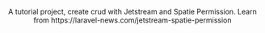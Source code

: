 
<p align="center">
A tutorial project, create crud with Jetstream and Spatie Permission. Learn from https://laravel-news.com/jetstream-spatie-permission
</p>

